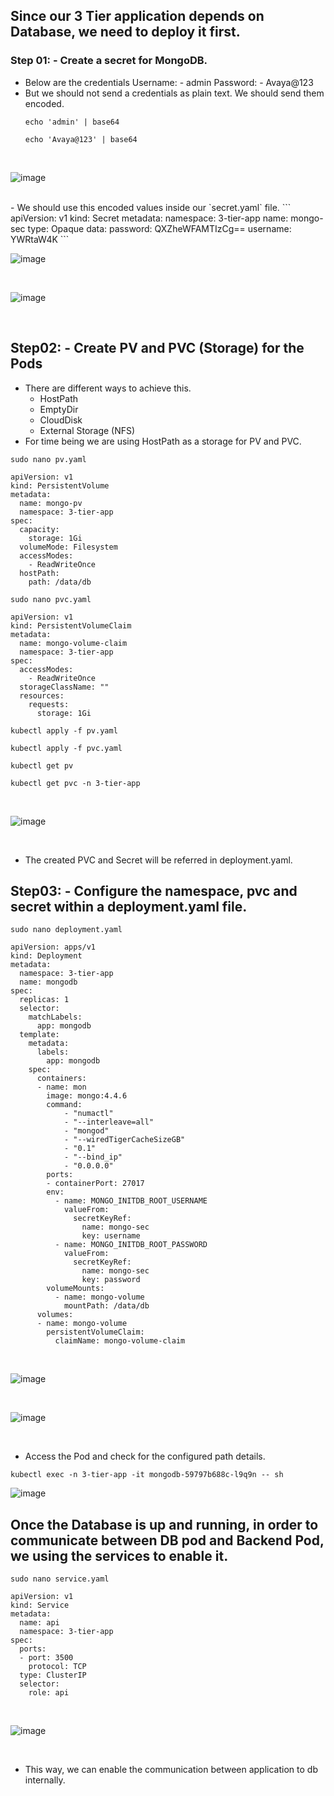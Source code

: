 ## Since our 3 Tier application depends on Database, we need to deploy it first.
### Step 01: - Create a secret for MongoDB.
- Below are the credentials
  Username: - admin
  Password: - Avaya@123
- But we should not send a credentials as plain text. We should send them encoded.
  ```
  echo 'admin' | base64
  ```
  ```
  echo 'Avaya@123' | base64
  ``` 
<br>

![image](https://github.com/user-attachments/assets/9de62719-b303-466b-86ca-eb6458c4914c)

<br>
- We should use this encoded values inside our `secret.yaml` file.
```
apiVersion: v1
kind: Secret
metadata:
  namespace: 3-tier-app
  name: mongo-sec
type: Opaque
data:
  password: QXZheWFAMTIzCg==
  username: YWRtaW4K
```

<br>

![image](https://github.com/user-attachments/assets/59a26726-80f1-426e-9ab6-bc10caae60b5)

<br>

![image](https://github.com/user-attachments/assets/ff52d479-ab54-4029-8fbc-f32a5fc4f259)

<br>

## Step02: - Create PV and PVC (Storage) for the Pods
- There are different ways to achieve this.
  - HostPath
  - EmptyDir
  - CloudDisk
  - External Storage (NFS)
- For time being we are using HostPath as a storage for PV and PVC.

```
sudo nano pv.yaml
```

```
apiVersion: v1
kind: PersistentVolume
metadata:
  name: mongo-pv
  namespace: 3-tier-app
spec:
  capacity: 
    storage: 1Gi
  volumeMode: Filesystem
  accessModes:
    - ReadWriteOnce
  hostPath:
    path: /data/db
```

```
sudo nano pvc.yaml
```

```
apiVersion: v1
kind: PersistentVolumeClaim
metadata:
  name: mongo-volume-claim
  namespace: 3-tier-app
spec: 
  accessModes:  
    - ReadWriteOnce
  storageClassName: ""
  resources:
    requests:
      storage: 1Gi
```

```
kubectl apply -f pv.yaml
```
```
kubectl apply -f pvc.yaml
```
```
kubectl get pv
```
```
kubectl get pvc -n 3-tier-app
```

<br>

![image](https://github.com/user-attachments/assets/54a55970-8587-4fea-9738-8f73127728eb)

<br>

- The created PVC and Secret will be referred in deployment.yaml.

## Step03: - Configure the namespace, pvc and secret within a deployment.yaml file.
```
sudo nano deployment.yaml
```

```
apiVersion: apps/v1
kind: Deployment
metadata: 
  namespace: 3-tier-app
  name: mongodb
spec: 
  replicas: 1
  selector:
    matchLabels:
      app: mongodb
  template:
    metadata:
      labels: 
        app: mongodb
    spec: 
      containers:
      - name: mon
        image: mongo:4.4.6
        command:
            - "numactl"
            - "--interleave=all"
            - "mongod"
            - "--wiredTigerCacheSizeGB"
            - "0.1"
            - "--bind_ip"
            - "0.0.0.0"
        ports:
        - containerPort: 27017
        env: 
          - name: MONGO_INITDB_ROOT_USERNAME
            valueFrom:
              secretKeyRef:
                name: mongo-sec
                key: username
          - name: MONGO_INITDB_ROOT_PASSWORD
            valueFrom:
              secretKeyRef:
                name: mongo-sec
                key: password
        volumeMounts:
          - name: mongo-volume
            mountPath: /data/db
      volumes: 
      - name: mongo-volume
        persistentVolumeClaim:
          claimName: mongo-volume-claim
```

<br>

![image](https://github.com/user-attachments/assets/ec037d5d-2b63-4226-8c36-a813675950cc)

<br>

![image](https://github.com/user-attachments/assets/88229a06-ae4b-40d7-a139-d61fc9d8c723)

<br>

- Access the Pod and check for the configured path details.
```
kubectl exec -n 3-tier-app -it mongodb-59797b688c-l9q9n -- sh
```

![image](https://github.com/user-attachments/assets/830d694a-e1fc-41c0-9faa-9fbd1466ea81)

## Once the Database is up and running, in order to communicate between DB pod and Backend Pod, we using the services to enable it.
```
sudo nano service.yaml
```
```
apiVersion: v1
kind: Service
metadata:
  name: api
  namespace: 3-tier-app
spec:
  ports:
  - port: 3500
    protocol: TCP
  type: ClusterIP
  selector:
    role: api
```
<br>

![image](https://github.com/user-attachments/assets/af65c410-8f12-4afe-b4ac-8fff9671e532)

<br>

- This way, we can enable the communication between application to db internally.
